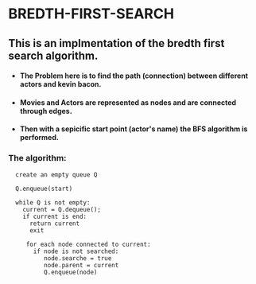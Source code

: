 # BREDTH-FIRST-SEARCH
## This is an implmentation of the bredth first search algorithm.

+ #### The Problem here is to find the path (connection) between different actors and kevin bacon.
+ #### Movies and Actors are represented as nodes and are connected through edges.
+ #### Then with a sepicific start point (actor's name) the BFS algorithm is performed.

### The algorithm:
```
  create an empty queue Q
  
  Q.enqueue(start)
  
  while Q is not empty:
    current = Q.dequeue();
    if current is end:
      return current
      exit
      
     for each node connected to current:
       if node is not searched:
          node.searche = true
          node.parent = current
          Q.enqueue(node)
```
